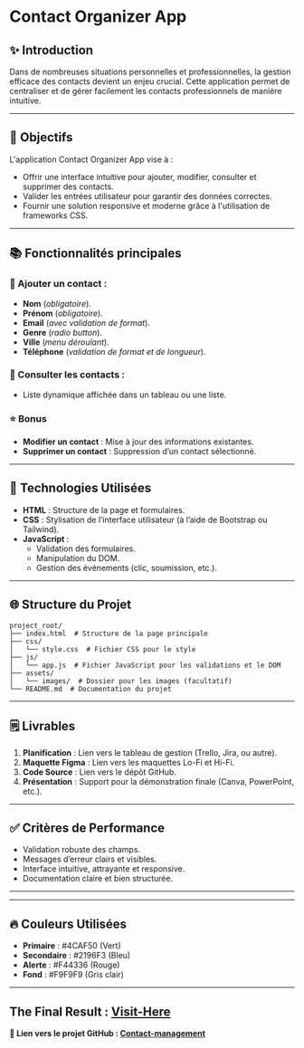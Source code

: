 # Contact Organizer App

## ✨ **Introduction**
Dans de nombreuses situations personnelles et professionnelles, la gestion efficace des contacts devient un enjeu crucial. Cette application permet de centraliser et de gérer facilement les contacts professionnels de manière intuitive.

---

## 📅 **Objectifs**

L'application Contact Organizer App vise à :

- Offrir une interface intuitive pour ajouter, modifier, consulter et supprimer des contacts.
- Valider les entrées utilisateur pour garantir des données correctes.
- Fournir une solution responsive et moderne grâce à l'utilisation de frameworks CSS.

---

## 📚 **Fonctionnalités principales**

### 🔄 Ajouter un contact :
- **Nom** (*obligatoire*).
- **Prénom** (*obligatoire*).
- **Email** (*avec validation de format*).
- **Genre** (*radio button*).
- **Ville** (*menu déroulant*).
- **Téléphone** (*validation de format et de longueur*).

### 📄 Consulter les contacts :
- Liste dynamique affichée dans un tableau ou une liste.

### ⭐ **Bonus**
- **Modifier un contact** : Mise à jour des informations existantes.
- **Supprimer un contact** : Suppression d’un contact sélectionné.

---

## 🚀 **Technologies Utilisées**

- **HTML** : Structure de la page et formulaires.
- **CSS** : Stylisation de l’interface utilisateur (à l’aide de Bootstrap ou Tailwind).
- **JavaScript** :
  - Validation des formulaires.
  - Manipulation du DOM.
  - Gestion des événements (clic, soumission, etc.).

---

## 🌐 **Structure du Projet**

```plaintext
project_root/
├── index.html  # Structure de la page principale
├── css/
│   └── style.css  # Fichier CSS pour le style
├── js/
│   └── app.js  # Fichier JavaScript pour les validations et le DOM
├── assets/
│   └── images/  # Dossier pour les images (facultatif)
└── README.md  # Documentation du projet
```

---

## 🗒 **Livrables**

1. **Planification** : Lien vers le tableau de gestion (Trello, Jira, ou autre).
2. **Maquette Figma** : Lien vers les maquettes Lo-Fi et Hi-Fi.
3. **Code Source** : Lien vers le dépôt GitHub.
4. **Présentation** : Support pour la démonstration finale (Canva, PowerPoint, etc.).

---

## ✅ **Critères de Performance**

- Validation robuste des champs.
- Messages d’erreur clairs et visibles.
- Interface intuitive, attrayante et responsive.
- Documentation claire et bien structurée.

---


---

## 🔥 **Couleurs Utilisées**

- **Primaire** : #4CAF50 (Vert)
- **Secondaire** : #2196F3 (Bleu)
- **Alerte** : #F44336 (Rouge)
- **Fond** : #F9F9F9 (Gris clair)

---
**The Final Result  : [Visit-Here](https://mohamed-iaazi.github.io/Contact-management-/#contact)**
---
**🔗 Lien vers le projet GitHub : [Contact-management](https://github.com/mohamed-iaazi/Contact-management-.git)**

